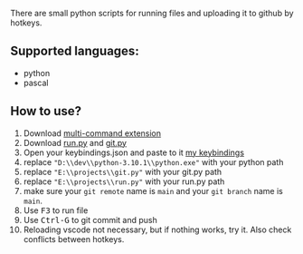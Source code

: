 There are small python scripts for running files
and uploading it to github by hotkeys.

## Supported languages:
- python
- pascal


## How to use?

1. Download [multi-command extension](https://marketplace.visualstudio.com/items?itemName=ryuta46.multi-command)
1. Download [run.py](https://github.com/gmankab/vscode_hotkeys/blob/main/run.py)
and [git.py](https://github.com/gmankab/vscode_hotkeys/blob/main/git.py)
1. Open your keybindings.json and paste to it
[my keybindings](https://github.com/gmankab/vscode_hotkeys/blob/main/keybindings.json)
1. replace `"D:\\dev\\python-3.10.1\\python.exe"`
with your python path
1. replace `"E:\\projects\\git.py"`
with your  git.py path
1. replace `"E:\\projects\\run.py"`
with your  run.py path
1. make sure your `git remote` name is `main` and
your `git branch` name is `main`.
1. Use <kbd>F3</kbd> to run file
1. Use <kbd>Ctrl-G</kbd> to git commit and push
1. Reloading vscode not necessary,
but if nothing works, try it.
Also check conflicts between hotkeys.

